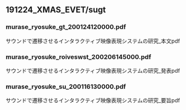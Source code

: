 ## 191224_XMAS_EVET/sugt

### murase_ryosuke_gt_200124120000.pdf

サウンドで遷移させるインタラクティブ映像表現システムの研究_本文pdf

### murase_ryosuke_roiveswst_200206145000.pdf

サウンドで遷移させるインタラクティブ映像表現システムの研究_発表pdf

### murase_ryosuke_su_200116130000.pdf

サウンドで遷移させるインタラクティブ映像表現システムの研究_要旨pdf

